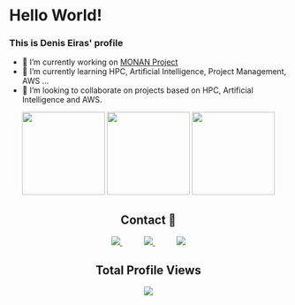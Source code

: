 

<!--
**deniseiras/deniseiras** is a ✨ _special_ ✨ repository because its `README.md` (this file) appears on your GitHub profile.

Here are some ideas to get you started:

- 🔭 I’m currently working on ...
- 🌱 I’m currently learning ...
- 👯 I’m looking to collaborate on ...
- 🤔 I’m looking for help with ...
- 💬 Ask me about ...
- 📫 How to reach me: ...
- 😄 Pronouns: ...
- ⚡ Fun fact: ...
-->
# Hello World!
### This is Denis Eiras' profile


- 🔭 I’m currently working on <a href="https://github.com/monanadmin/monan"> MONAN Project </a>
- 🌱 I’m currently learning HPC, Artificial Intelligence, Project Management, AWS ...
- 👯 I’m looking to collaborate on projects based on HPC, Artificial Intelligence and AWS.

<div align="center">
<img height="150em" src="https://github-readme-stats.vercel.app/api?username=deniseiras&show_icons=true&theme=transparent&include_all_commits=true&count_private=false&hide_border=true"/> 
<img height="150em" src="https://github-readme-stats.vercel.app/api/top-langs/?username=deniseiras&layout=compact&langs_count=20&theme=transparent&hide_border=true"/>
<img height="150em" src="https://github-profile-summary-cards.vercel.app/api/cards/profile-details?username=deniseiras&theme=github_dark"/> 


## Contact :iphone:

<p align="center">
    <a href="https://www.linkedin.com/in/deniseiras">
        <img src="https://img.shields.io/badge/linkedin-%230077B5.svg?&style=for-the-badge&logo=linkedin&logoColor=white&link=mailto:https://www.linkedin.com/in/deniseiras/">
    </a>
    &nbsp;&nbsp;&nbsp;&nbsp;&nbsp;&nbsp;&nbsp;&nbsp;&nbsp;
    <a href="mailto:denis.eiras@gmail.com">
        <img src="https://img.shields.io/badge/gmail-D14836?&style=for-the-badge&logo=gmail&logoColor=white&link=mailto:denis.eiras@gmail.com">
    </a>
        &nbsp;&nbsp;&nbsp;&nbsp;&nbsp;&nbsp;&nbsp;&nbsp;&nbsp;
    <a href="https://t.me/denis_eiras">
        <img  src="https://img.shields.io/badge/telegram-%23100000.svg?&style=for-the-badge&logo=telegram&logoColor=white&link=mailto:                           [https://web.telegram.org](https://t.me/denis_eiras)">
    </a>

</p>

<p align="center"> 

  ## Total Profile Views  <br>
 <p align="center"> 
   <img alingn="center" src="https://profile-counter.glitch.me/deniseiras/count.svg" />
 </p>

</p>
